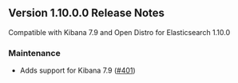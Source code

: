 ## Version 1.10.0.0 Release Notes

Compatible with Kibana 7.9 and Open Distro for Elasticsearch 1.10.0

### Maintenance
- Adds support for Kibana 7.9 ([#401](https://github.com/opendistro-for-elasticsearch/security-kibana-plugin/pull/401))

